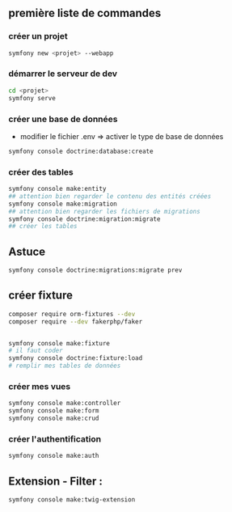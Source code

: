 ## première liste de commandes 

### créer un projet

```sh
symfony new <projet> --webapp
```

### démarrer le serveur de dev

```sh
cd <projet>
symfony serve 
```

### créer une base de données

- modifier le fichier .env => activer le type de base de données 

```sh
symfony console doctrine:database:create
```

### créer des tables

```sh
symfony console make:entity
## attention bien regarder le contenu des entités créées
symfony console make:migration
## attention bien regarder les fichiers de migrations
symfony console doctrine:migration:migrate
## créer les tables
```


## Astuce

```sh
symfony console doctrine:migrations:migrate prev
```

## créer fixture

```sh
composer require orm-fixtures --dev
composer require --dev fakerphp/faker


symfony console make:fixture
# il faut coder
symfony console doctrine:fixture:load
# remplir mes tables de données 
```

### créer mes vues

```sh
symfony console make:controller
symfony console make:form
symfony console make:crud 
```

### créer l'authentification

```sh
symfony console make:auth
```

## Extension - Filter :

```sh
symfony console make:twig-extension
```